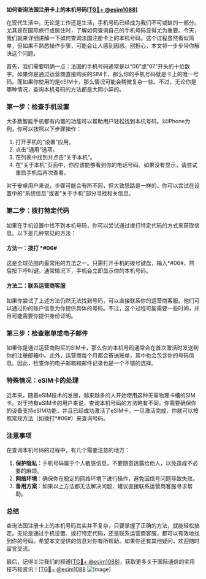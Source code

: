 **如何查询法国注册卡上的本机号码[[TG💪+ @esim1088](https://t.me/s/esim1088)]**

在现代生活中，无论是工作还是生活，手机号码已经成为我们不可或缺的一部分。尤其是在国际旅行或居住时，了解如何查询自己的手机号码显得尤为重要。今天，我们就来详细讲解一下如何查询法国注册卡上的本机号码。这个过程虽然看似简单，但如果不熟悉操作步骤，可能会让人感到困惑。别担心，本文将一步步带你解决这个问题。

首先，我们需要明确一点：法国的手机号码通常是以“06”或“07”开头的十位数字。如果你是通过运营商直接购买的SIM卡，那么你的手机号码就是卡上的唯一号码。而如果你使用的是eSIM卡，那么情况可能会稍微复杂一些。不过，无论你是哪种情况，查询本机号码的方法都是大同小异的。

### 第一步：检查手机设置

大多数智能手机都有内置的功能可以帮助用户轻松找到本机号码。以iPhone为例，你可以按照以下步骤操作：

1. 打开手机的“设置”应用。
2. 点击“通用”选项。
3. 在列表中找到并点击“关于本机”。
4. 在“关于本机”页面中，你应该能够看到你的电话号码。如果没有显示，请尝试重启手机后再次查看。

对于安卓用户来说，步骤可能会有所不同，但大致思路是一样的。你可以尝试在设置中的“系统信息”或者“关于手机”部分寻找相关信息。

### 第二步：拨打特定代码

如果在手机设置中找不到本机号码，你可以尝试通过拨打特定代码的方式来获取信息。以下是几种常见的方法：

#### 方法一：拨打 *#06#

这是全球范围内最常用的方法之一。只需打开手机的拨号键盘，输入*#06#，然后按下呼叫键。通常情况下，手机会立即显示你的本机号码。

#### 方法二：联系运营商客服

如果你尝试了上述方法仍然无法找到号码，可以直接联系你的运营商客服。他们可以通过你的账户信息为你提供具体的号码。不过，这个过程可能需要一些时间，并且可能需要你提供身份证明。

### 第三步：检查账单或电子邮件

如果你是通过运营商购买的SIM卡，那么你的本机号码通常会在首次激活时发送到你的注册邮箱中。此外，运营商每个月都会寄送账单，其中也会包含你的号码信息。因此，检查你的电子邮箱和邮件记录也是一个不错的选择。

### 特殊情况：eSIM卡的处理

近年来，随着eSIM技术的发展，越来越多的人开始使用这种无需物理卡槽的SIM卡。对于持有eSIM卡的用户来说，查询本机号码的方法略有不同。你需要确保你的设备支持eSIM功能，并且已经成功激活了eSIM卡。一旦激活完成，你就可以按照常规方法（如拨打*#06#）来查询号码。

### 注意事项

在查询本机号码的过程中，有几个需要注意的地方：

1. **保护隐私**：手机号码属于个人敏感信息，不要随意透露给他人，以免造成不必要的麻烦。
2. **网络环境**：确保你在稳定的网络环境下进行操作，避免因信号问题导致失败。
3. **备用方案**：如果以上方法都无法解决问题，建议直接联系运营商客服寻求帮助。

### 总结

查询法国注册卡上的本机号码其实并不复杂，只要掌握了正确的方法，就能轻松搞定。无论是通过手机设置、拨打特定代码，还是联系运营商客服，都可以有效地找到你的号码。希望本文提供的信息对你有所帮助。如果你还有其他疑问，欢迎随时留言交流。

最后，记得关注我们的频道[[TG💪+ @esim1088](https://t.me/s/esim1088)]，获取更多关于国际通信的实用技巧和资讯！[[TG💪+ @esim1088](https://t.me/s/esim1088) ![Image](https://i.postimg.cc/4NQfJmqS/Snipaste-2025-05-13-00-14-12.png)]